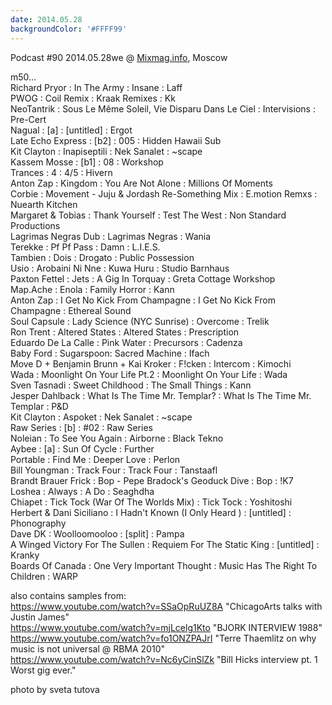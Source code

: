 ```yaml
---
date: 2014.05.28
backgroundColor: '#FFFF99'
---
```


Podcast #90 2014.05.28we @ [Mixmag.info](http://www.mixmag.info/), Moscow  

m50...  
Richard Pryor : In The Army : Insane : Laff  
PWOG : Coil Remix : Kraak Remixes : Kk  
NeoTantrik : Sous Le Même Soleil, Vie Disparu Dans Le Ciel : Intervisions : Pre-Cert  
Nagual : \[a\] : \[untitled\] : Ergot  
Late Echo Express : \[b2\] : 005 : Hidden Hawaii Sub  
Kit Clayton : Inapiseptili : Nek Sanalet : ~scape  
Kassem Mosse : \[b1\] : 08 : Workshop  
Trances : 4 : 4/5 : Hivern  
Anton Zap : Kingdom : You Are Not Alone : Millions Of Moments  
Corbie : Movement - Juju & Jordash Re-Something Mix : E.motion Remxs : Nuearth Kitchen  
Margaret & Tobias : Thank Yourself : Test The West : Non Standard Productions  
Lagrimas Negras Dub : Lagrimas Negras : Wania  
Terekke : Pf Pf Pass : Damn : L.I.E.S.  
Tambien : Dois : Drogato : Public Possession  
Usio : Arobaini Ni Nne : Kuwa Huru : Studio Barnhaus  
Paxton Fettel : Jets : A Gig In Torquay : Greta Cottage Workshop  
Map.Ache : Enola : Family Horror : Kann  
Anton Zap : I Get No Kick From Champagne : I Get No Kick From Champagne : Ethereal Sound  
Soul Capsule : Lady Science (NYC Sunrise) : Overcome : Trelik  
Ron Trent : Altered States : Altered States : Prescription  
Eduardo De La Calle : Pink Water : Precursors : Cadenza  
Baby Ford : Sugarspoon: Sacred Machine : Ifach  
Move D + Benjamin Brunn + Kai Kroker : F!cken : Intercom : Kimochi  
Wada : Moonlight On Your Life Pt.2 : Moonlight On Your Life : Wada  
Sven Tasnadi : Sweet Childhood : The Small Things : Kann  
Jesper Dahlback : What Is The Time Mr. Templar? : What Is The Time Mr. Templar : P&D  
Kit Clayton : Aspoket : Nek Sanalet : ~scape  
Raw Series : \[b\] : #02 : Raw Series  
Noleian : To See You Again : Airborne : Black Tekno  
Aybee : \[a\] : Sun Of Cycle : Further  
Portable : Find Me : Deeper Love : Perlon  
Bill Youngman : Track Four : Track Four : Tanstaafl  
Brandt Brauer Frick : Bop - Pepe Bradock's Geoduck Dive : Bop : !K7  
Loshea : Always : A Do : Seaghdha  
Chiapet : Tick Tock (War Of The Worlds Mix) : Tick Tock : Yoshitoshi  
Herbert & Dani Siciliano : I Hadn't Known (I Only Heard ) : \[untitled\] : Phonography  
Dave DK : Woolloomooloo : \[split\] : Pampa  
A Winged Victory For The Sullen : Requiem For The Static King : \[untitled\] : Kranky  
Boards Of Canada : One Very Important Thought : Music Has The Right To Children : WARP  

also contains samples from:  
https://www.youtube.com/watch?v=SSaOpRuUZ8A "ChicagoArts talks with Justin James"  
https://www.youtube.com/watch?v=mjLcelg1Kto "BJORK INTERVIEW 1988"  
https://www.youtube.com/watch?v=fo1ONZPAJrI "Terre Thaemlitz on why music is not universal @ RBMA 2010"  
https://www.youtube.com/watch?v=Nc6yCinSlZk "Bill Hicks interview pt. 1 Worst gig ever."  



photo by sveta tutova